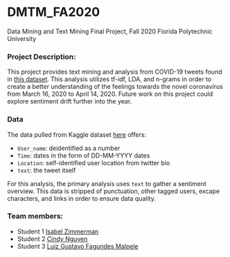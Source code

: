 # DMTM_FA2020
Data Mining and Text Mining Final Project, Fall 2020
Florida Polytechnic University

### Project Description:
This project provides text mining and analysis from COVID-19 tweets found in [this dataset](). This analysis utilizes tf-idf, LDA, and n-grams in order to create a better understanding of the feelings towards the novel coronavirus from March 16, 2020 to April 14, 2020. Future work on this project could explore sentiment drift further into the year. 

### Data
The data pulled from Kaggle dataset [here]() offers:
- `User_name`: deidentified as a number
- `Time`: dates in the form of DD-MM-YYYY dates
- `Location`: self-identified user location from twitter bio
- `text`: the tweet itself

For this analysis, the primary analysis uses  `text` to gather a sentiment overview. This data is stripped of punctuation, other tagged users, excape characters, and links in order to ensure data quality. 

### Team members: 

- Student 1 [Isabel Zimmerman](mailto:izimmerman5298@floridapoly.edu)
- Student 2 [Cindy Nguyen](mailto:cnguyen5356@floridapoly.edu)
- Student 3 [Luiz Gustavo Fagundes Malpele](mailto:lfagundesmalpele664@floridapoly.edu)


